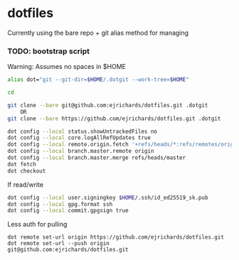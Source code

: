 # dotfiles
Currently using the bare repo + git alias method for managing

### TODO: bootstrap script
Warning: Assumes no spaces in $HOME
```bash
alias dot="git --git-dir=$HOME/.dotgit --work-tree=$HOME"

cd

git clone --bare git@github.com:ejrichards/dotfiles.git .dotgit
    OR
git clone --bare https://github.com/ejrichards/dotfiles.git .dotgit

dot config --local status.showUntrackedFiles no
dot config --local core.logAllRefUpdates true
dot config --local remote.origin.fetch '+refs/heads/*:refs/remotes/origin/*'
dot config --local branch.master.remote origin
dot config --local branch.master.merge refs/heads/master
dot fetch
dot checkout
```

If read/write
```bash
dot config --local user.signingkey $HOME/.ssh/id_ed25519_sk.pub
dot config --local gpg.format ssh
dot config --local commit.gpgsign true
```

Less auth for pulling
```
dot remote set-url origin https://github.com/ejrichards/dotfiles.git
dot remote set-url --push origin git@github.com:ejrichards/dotfiles.git
```
